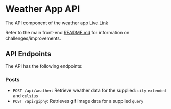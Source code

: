 # Weather App API

The API component of the weather app
[Live Link](https://weather-api-production-c823.up.railway.app)

Refer to the main front-end [README.md](https://github.com/Waldorfio/weather-frontend#readme) for information on challenges/improvements.

## API Endpoints
The API has the following endpoints:
### Posts
- `POST /api/weather`: Retrieve weather data for the supplied: `city` `extended` and `celsius`
- `POST /api/giphy`: Retrieves gif image data for a supplied `query`
